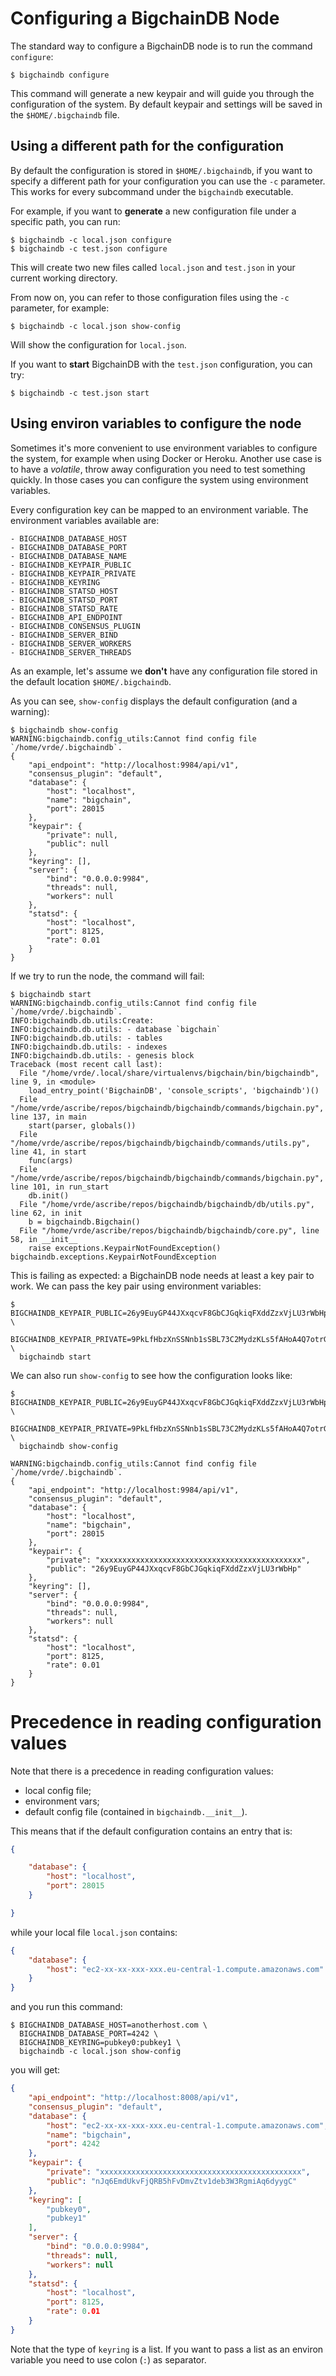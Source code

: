 # Configuring a BigchainDB Node

The standard way to configure a BigchainDB node is to run the command `configure`:

```text
$ bigchaindb configure
```

This command will generate a new keypair and will guide you through the
configuration of the system. By default keypair and settings will be saved in the
`$HOME/.bigchaindb` file.


## Using a different path for the configuration

By default the configuration is stored in `$HOME/.bigchaindb`, if you want to
specify a different path for your configuration you can use the `-c` parameter.
This works for every subcommand under the `bigchaindb` executable.

For example, if you want to **generate** a new configuration file under a
specific path, you can run:

```
$ bigchaindb -c local.json configure
$ bigchaindb -c test.json configure
```

This will create two new files called `local.json` and `test.json` in your
current working directory.

From now on, you can refer to those configuration files using the `-c`
parameter, for example:

```
$ bigchaindb -c local.json show-config
```

Will show the configuration for `local.json`.

If you want to **start** BigchainDB with the `test.json` configuration, you can
try:

```
$ bigchaindb -c test.json start
```


## Using environ variables to configure the node

Sometimes it's more convenient to use environment variables to configure the
system, for example when using Docker or Heroku. Another use case is to have a
*volatile*, throw away configuration you need to test something quickly. In
those cases you can configure the system using environment variables.

Every configuration key can be mapped to an environment variable. The
environment variables available are:
```
- BIGCHAINDB_DATABASE_HOST
- BIGCHAINDB_DATABASE_PORT
- BIGCHAINDB_DATABASE_NAME
- BIGCHAINDB_KEYPAIR_PUBLIC
- BIGCHAINDB_KEYPAIR_PRIVATE
- BIGCHAINDB_KEYRING
- BIGCHAINDB_STATSD_HOST
- BIGCHAINDB_STATSD_PORT
- BIGCHAINDB_STATSD_RATE
- BIGCHAINDB_API_ENDPOINT
- BIGCHAINDB_CONSENSUS_PLUGIN
- BIGCHAINDB_SERVER_BIND
- BIGCHAINDB_SERVER_WORKERS
- BIGCHAINDB_SERVER_THREADS
```

As an example, let's assume we **don't** have any configuration file stored in
the default location `$HOME/.bigchaindb`.

As you can see, `show-config` displays the default configuration (and a
warning):
```
$ bigchaindb show-config
WARNING:bigchaindb.config_utils:Cannot find config file `/home/vrde/.bigchaindb`.
{
    "api_endpoint": "http://localhost:9984/api/v1",
    "consensus_plugin": "default",
    "database": {
        "host": "localhost",
        "name": "bigchain",
        "port": 28015
    },
    "keypair": {
        "private": null,
        "public": null
    },
    "keyring": [],
    "server": {
        "bind": "0.0.0.0:9984",
        "threads": null,
        "workers": null
    },
    "statsd": {
        "host": "localhost",
        "port": 8125,
        "rate": 0.01
    }
}
```

If we try to run the node, the command will fail:

```
$ bigchaindb start
WARNING:bigchaindb.config_utils:Cannot find config file `/home/vrde/.bigchaindb`.
INFO:bigchaindb.db.utils:Create:
INFO:bigchaindb.db.utils: - database `bigchain`
INFO:bigchaindb.db.utils: - tables
INFO:bigchaindb.db.utils: - indexes
INFO:bigchaindb.db.utils: - genesis block
Traceback (most recent call last):
  File "/home/vrde/.local/share/virtualenvs/bigchain/bin/bigchaindb", line 9, in <module>
    load_entry_point('BigchainDB', 'console_scripts', 'bigchaindb')()
  File "/home/vrde/ascribe/repos/bigchaindb/bigchaindb/commands/bigchain.py", line 137, in main
    start(parser, globals())
  File "/home/vrde/ascribe/repos/bigchaindb/bigchaindb/commands/utils.py", line 41, in start
    func(args)
  File "/home/vrde/ascribe/repos/bigchaindb/bigchaindb/commands/bigchain.py", line 101, in run_start
    db.init()
  File "/home/vrde/ascribe/repos/bigchaindb/bigchaindb/db/utils.py", line 62, in init
    b = bigchaindb.Bigchain()
  File "/home/vrde/ascribe/repos/bigchaindb/bigchaindb/core.py", line 58, in __init__
    raise exceptions.KeypairNotFoundException()
bigchaindb.exceptions.KeypairNotFoundException
```

This is failing as expected: a BigchainDB node needs at least a key pair to work.
We can pass the key pair using environment variables:
```
$ BIGCHAINDB_KEYPAIR_PUBLIC=26y9EuyGP44JXxqcvF8GbCJGqkiqFXddZzxVjLU3rWbHp \
  BIGCHAINDB_KEYPAIR_PRIVATE=9PkLfHbzXnSSNnb1sSBL73C2MydzKLs5fAHoA4Q7otrG \
  bigchaindb start
```

We can also run `show-config` to see how the configuration looks like:
```
$ BIGCHAINDB_KEYPAIR_PUBLIC=26y9EuyGP44JXxqcvF8GbCJGqkiqFXddZzxVjLU3rWbHp \
  BIGCHAINDB_KEYPAIR_PRIVATE=9PkLfHbzXnSSNnb1sSBL73C2MydzKLs5fAHoA4Q7otrG \
  bigchaindb show-config

WARNING:bigchaindb.config_utils:Cannot find config file `/home/vrde/.bigchaindb`.
{
    "api_endpoint": "http://localhost:9984/api/v1",
    "consensus_plugin": "default",
    "database": {
        "host": "localhost",
        "name": "bigchain",
        "port": 28015
    },
    "keypair": {
        "private": "xxxxxxxxxxxxxxxxxxxxxxxxxxxxxxxxxxxxxxxxxxxxx",
        "public": "26y9EuyGP44JXxqcvF8GbCJGqkiqFXddZzxVjLU3rWbHp"
    },
    "keyring": [],
    "server": {
        "bind": "0.0.0.0:9984",
        "threads": null,
        "workers": null
    },
    "statsd": {
        "host": "localhost",
        "port": 8125,
        "rate": 0.01
    }
}
```


# Precedence in reading configuration values

Note that there is a precedence in reading configuration values:
 - local config file;
 - environment vars;
 - default config file (contained in ``bigchaindb.__init__``).

This means that if the default configuration contains an entry that is:

```json
{

    "database": {
        "host": "localhost",
        "port": 28015
    }

}
```

while your local file `local.json` contains:
```json
{
    "database": {
        "host": "ec2-xx-xx-xxx-xxx.eu-central-1.compute.amazonaws.com"
    }
}

```

and you run this command:
```
$ BIGCHAINDB_DATABASE_HOST=anotherhost.com \
  BIGCHAINDB_DATABASE_PORT=4242 \
  BIGCHAINDB_KEYRING=pubkey0:pubkey1 \
  bigchaindb -c local.json show-config
```

you will get:
```json
{
    "api_endpoint": "http://localhost:8008/api/v1",
    "consensus_plugin": "default",
    "database": {
        "host": "ec2-xx-xx-xxx-xxx.eu-central-1.compute.amazonaws.com",
        "name": "bigchain",
        "port": 4242
    },
    "keypair": {
        "private": "xxxxxxxxxxxxxxxxxxxxxxxxxxxxxxxxxxxxxxxxxxxxx",
        "public": "nJq6EmdUkvFjQRB5hFvDmvZtv1deb3W3RgmiAq6dyygC"
    },
    "keyring": [
        "pubkey0",
        "pubkey1"
    ],
    "server": {
        "bind": "0.0.0.0:9984",
        "threads": null,
        "workers": null
    },
    "statsd": {
        "host": "localhost",
        "port": 8125,
        "rate": 0.01
    }
}
```

Note that the type of `keyring` is a list. If you want to pass a list as an
environ variable you need to use colon (`:`) as separator.

